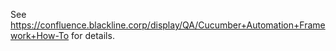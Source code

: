 See <https://confluence.blackline.corp/display/QA/Cucumber+Automation+Framework+How-To> for details.